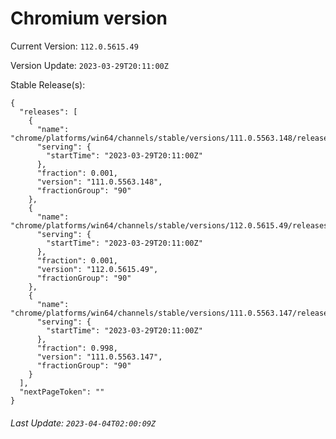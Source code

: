 # Chromium version

Current Version: `112.0.5615.49`

Version Update: `2023-03-29T20:11:00Z`

Stable Release(s):
```
{
  "releases": [
    {
      "name": "chrome/platforms/win64/channels/stable/versions/111.0.5563.148/releases/1680120660",
      "serving": {
        "startTime": "2023-03-29T20:11:00Z"
      },
      "fraction": 0.001,
      "version": "111.0.5563.148",
      "fractionGroup": "90"
    },
    {
      "name": "chrome/platforms/win64/channels/stable/versions/112.0.5615.49/releases/1680120660",
      "serving": {
        "startTime": "2023-03-29T20:11:00Z"
      },
      "fraction": 0.001,
      "version": "112.0.5615.49",
      "fractionGroup": "90"
    },
    {
      "name": "chrome/platforms/win64/channels/stable/versions/111.0.5563.147/releases/1680120660",
      "serving": {
        "startTime": "2023-03-29T20:11:00Z"
      },
      "fraction": 0.998,
      "version": "111.0.5563.147",
      "fractionGroup": "90"
    }
  ],
  "nextPageToken": ""
}
```

###### Last Update: `2023-04-04T02:00:09Z`
        